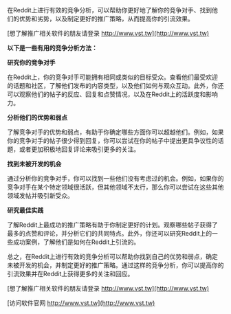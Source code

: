 在Reddit上进行有效的竞争分析，可以帮助你更好地了解你的竞争对手、找到他们的优势和劣势，以及制定更好的推广策略，从而提高你的引流效果。

[想了解推广相关软件的朋友请登录 http://www.vst.tw](http://www.vst.tw)

**以下是一些有用的竞争分析方法：**

**研究你的竞争对手**

在Reddit上，你的竞争对手可能拥有相同或类似的目标受众。查看他们最受欢迎的话题和社区，了解他们发布的内容类型，以及他们如何与观众互动。此外，你还可以观察他们的帖子的反应、回复和点赞情况，以及在Reddit上的活跃度和影响力。

**分析他们的优势和弱点**

了解竞争对手的优势和弱点，有助于你确定哪些方面你可以超越他们。例如，如果你的竞争对手的帖子很少得到回复，你可以尝试在你的帖子中提出更具争议性的话题，或者更加积极地回复评论来吸引更多的关注。

**找到未被开发的机会**

通过分析你的竞争对手，你可以找到一些他们没有考虑过的机会。例如，如果你的竞争对手在某个特定领域很活跃，但其他领域不太行，那么你可以尝试在这些其他领域发帖并吸引新受众。

**研究最佳实践**

了解Reddit上最成功的推广策略有助于你制定更好的计划。观察哪些帖子获得了最多的点赞和评论，并分析它们的共同特点。此外，你还可以研究Reddit上的一些成功案例，了解他们是如何在Reddit上引流的。

总之，在Reddit上进行有效的竞争分析可以帮助你找到自己的优势和弱点，确定未被开发的机会，并制定更好的推广策略。通过这样的竞争分析，你可以提高你的引流效果并在Reddit上获得更多的关注和回应。

[想了解推广相关软件的朋友请登录 http://www.vst.tw](http://www.vst.tw)


[访问软件官网 http://www.vst.tw](http://www.vst.tw)
